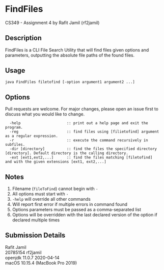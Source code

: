 # FindFiles

CS349 - Assignment 4 by Rafit Jamil (rf2jamil)

## Description

FindFiles is a CLI File Search Utility that will find files given options and parameters, outputting the absolute file paths of the found files.

## Usage
```bash
java FindFiles filetofind [-option argument1 argument2 ...]
```

## Options
Pull requests are welcome. For major changes, please open an issue first to discuss what you would like to change.

```
  -help                     :: print out a help page and exit the program.
  -reg                      :: find files using [filietofind] argument as a regular expression.
  -r                        :: execute the command recursively in subfiles.
  -dir [directory]          :: find the files the specified directory [directory]. Default directory is the calling directory.
  -ext [ext1,ext2,...]      :: find the files matching [filetofind] and with the given extensions [ext1, ext2,...]
```

## Notes
1. Filename (`fileToFind`) cannot begin with `-`
2. All options must start with `-` 
3. `-help` will override all other commands
4. Will report first error if multiple errors in command found
5. Options parameters must be passed as a comma-separated list
6. Options will be overridden with the last declared version of the option if declared multiple times

## Submission Details
 Rafit Jamil\
 20785154 rf2jamil\
 openjdk 11.0.7 2020-04-14\
 macOS 10.15.4 (MacBook Pro 2019)
